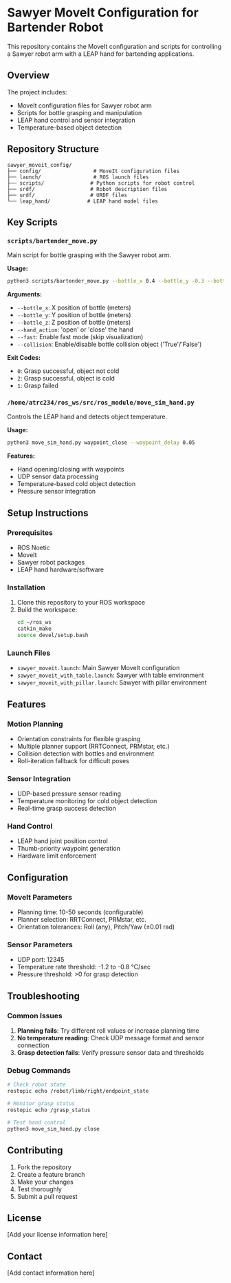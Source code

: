 # Sawyer MoveIt Configuration for Bartender Robot

This repository contains the MoveIt configuration and scripts for controlling a Sawyer robot arm with a LEAP hand for bartending applications.

## Overview

The project includes:
- MoveIt configuration files for Sawyer robot arm
- Scripts for bottle grasping and manipulation
- LEAP hand control and sensor integration
- Temperature-based object detection

## Repository Structure

```
sawyer_moveit_config/
├── config/                 # MoveIt configuration files
├── launch/                 # ROS launch files
├── scripts/               # Python scripts for robot control
├── srdf/                  # Robot description files
├── urdf/                  # URDF files
└── leap_hand/            # LEAP hand model files
```

## Key Scripts

### `scripts/bartender_move.py`
Main script for bottle grasping with the Sawyer robot arm.

**Usage:**
```bash
python3 scripts/bartender_move.py --bottle_x 0.4 --bottle_y -0.3 --bottle_z -0.05 --hand_action close
```

**Arguments:**
- `--bottle_x`: X position of bottle (meters)
- `--bottle_y`: Y position of bottle (meters) 
- `--bottle_z`: Z position of bottle (meters)
- `--hand_action`: 'open' or 'close' the hand
- `--fast`: Enable fast mode (skip visualization)
- `--collision`: Enable/disable bottle collision object ('True'/'False')

**Exit Codes:**
- `0`: Grasp successful, object not cold
- `2`: Grasp successful, object is cold
- `1`: Grasp failed

### `/home/atrc234/ros_ws/src/ros_module/move_sim_hand.py`
Controls the LEAP hand and detects object temperature.

**Usage:**
```bash
python3 move_sim_hand.py waypoint_close --waypoint_delay 0.05
```

**Features:**
- Hand opening/closing with waypoints
- UDP sensor data processing
- Temperature-based cold object detection
- Pressure sensor integration

## Setup Instructions

### Prerequisites
- ROS Noetic
- MoveIt
- Sawyer robot packages
- LEAP hand hardware/software

### Installation
1. Clone this repository to your ROS workspace
2. Build the workspace:
   ```bash
   cd ~/ros_ws
   catkin_make
   source devel/setup.bash
   ```

### Launch Files
- `sawyer_moveit.launch`: Main Sawyer MoveIt configuration
- `sawyer_moveit_with_table.launch`: Sawyer with table environment
- `sawyer_moveit_with_pillar.launch`: Sawyer with pillar environment

## Features

### Motion Planning
- Orientation constraints for flexible grasping
- Multiple planner support (RRTConnect, PRMstar, etc.)
- Collision detection with bottles and environment
- Roll-iteration fallback for difficult poses

### Sensor Integration
- UDP-based pressure sensor reading
- Temperature monitoring for cold object detection
- Real-time grasp success detection

### Hand Control
- LEAP hand joint position control
- Thumb-priority waypoint generation
- Hardware limit enforcement

## Configuration

### MoveIt Parameters
- Planning time: 10-50 seconds (configurable)
- Planner selection: RRTConnect, PRMstar, etc.
- Orientation tolerances: Roll (any), Pitch/Yaw (±0.01 rad)

### Sensor Parameters
- UDP port: 12345
- Temperature rate threshold: -1.2 to -0.8 °C/sec
- Pressure threshold: >0 for grasp detection

## Troubleshooting

### Common Issues
1. **Planning fails**: Try different roll values or increase planning time
2. **No temperature reading**: Check UDP message format and sensor connection
3. **Grasp detection fails**: Verify pressure sensor data and thresholds

### Debug Commands
```bash
# Check robot state
rostopic echo /robot/limb/right/endpoint_state

# Monitor grasp status
rostopic echo /grasp_status

# Test hand control
python3 move_sim_hand.py close
```

## Contributing

1. Fork the repository
2. Create a feature branch
3. Make your changes
4. Test thoroughly
5. Submit a pull request

## License

[Add your license information here]

## Contact

[Add contact information here]
